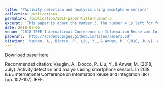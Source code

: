 ```yaml
---
title: "PActivity detection and analysis using smartphone sensors"
collection: publications
permalink: /publication/2018-paper-title-number-3
excerpt: 'This paper is about the number 3. The number 4 is left for future work.'
date: 2018-07-06
venue: '2018 IEEE International Conference on Information Reuse and Integration (IRI)'
paperurl: 'http://academicpages.github.io/files/paper3.pdf'
citation: 'Vaughn, A., Biocco, P., Liu, Y., & Anwar, M. (2018, July). Activity detection and analysis using smartphone sensors. In 2018 IEEE International Conference on Information Reuse and Integration (IRI) (pp. 102-107). IEEE.'
---
```



[Download paper here](http://academicpages.github.io/files/paper3.pdf)

Recommended citation: Vaughn, A., Biocco, P., Liu, Y., & Anwar, M. (2018, July). Activity detection and analysis using smartphone sensors. In 2018 IEEE International Conference on Information Reuse and Integration (IRI) (pp. 102-107). IEEE.
